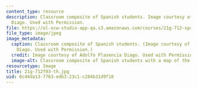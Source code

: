 ```yaml
---
content_type: resource
description: Classroom composite of Spanish students. Image courtesy of Adolfo Plasencia
  Diago. Used with Permission.
file: https://ol-ocw-studio-app-qa.s3.amazonaws.com/courses/21g-712-spanish-conversation-and-composition-fall-2003/8c44da137763edb323c1c284b31d9f18_21g-712f03-th.jpg
file_type: image/jpeg
image_metadata:
  caption: Classroom composite of Spanish students. (Image courtesy of Adolfo Plasencia
    Diago. Used with Permission.)
  credit: Image courtesy of Adolfo Plasencia Diago. Used with Permission.
  image-alt: Classroom composite of Spanish students with a map of the world.
resourcetype: Image
title: 21g-712f03-th.jpg
uid: 8c44da13-7763-edb3-23c1-c284b31d9f18
---
```

